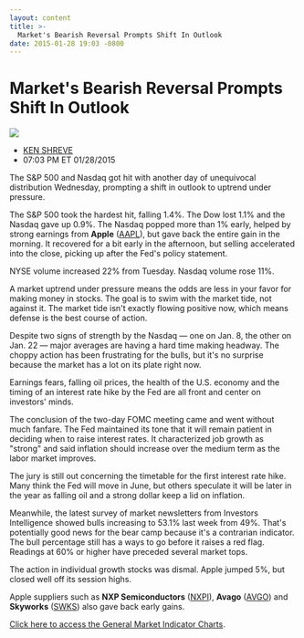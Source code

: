 ```yaml
---
layout: content
title: >-
  Market's Bearish Reversal Prompts Shift In Outlook
date: 2015-01-28 19:03 -0800
---
```



Market's Bearish Reversal Prompts Shift In Outlook
===================================================


![](https://www.investors.com/wp-content/uploads/ibd-migrated-images/MPv_150129_635580552661509133.png)

* [KEN SHREVE](https://www.investors.com/author/shrevek/ "Posts by KEN SHREVE")
* 07:03 PM ET 01/28/2015




  

The S&P 500 and Nasdaq got hit with another day of unequivocal distribution Wednesday, prompting a shift in outlook to uptrend under pressure.

  

The S&P 500 took the hardest hit, falling 1.4%. The Dow lost 1.1% and the Nasdaq gave up 0.9%. The Nasdaq popped more than 1% early, helped by strong earnings from **Apple** ([AAPL](https://research.investors.com/quote.aspx?symbol=AAPL)), but gave back the entire gain in the morning. It recovered for a bit early in the afternoon, but selling accelerated into the close, picking up after the Fed's policy statement.

  

NYSE volume increased 22% from Tuesday. Nasdaq volume rose 11%.

  

A market uptrend under pressure means the odds are less in your favor for making money in stocks. The goal is to swim with the market tide, not against it. The market tide isn't exactly flowing positive now, which means defense is the best course of action.

  

Despite two signs of strength by the Nasdaq — one on Jan. 8, the other on Jan. 22 — major averages are having a hard time making headway. The choppy action has been frustrating for the bulls, but it's no surprise because the market has a lot on its plate right now.

  

Earnings fears, falling oil prices, the health of the U.S. economy and the timing of an interest rate hike by the Fed are all front and center on investors' minds.

  

The conclusion of the two-day FOMC meeting came and went without much fanfare. The Fed maintained its tone that it will remain patient in deciding when to raise interest rates. It characterized job growth as "strong" and said inflation should increase over the medium term as the labor market improves.

  

The jury is still out concerning the timetable for the first interest rate hike. Many think the Fed will move in June, but others speculate it will be later in the year as falling oil and a strong dollar keep a lid on inflation.

  

Meanwhile, the latest survey of market newsletters from Investors Intelligence showed bulls increasing to 53.1% last week from 49%. That's potentially good news for the bear camp because it's a contrarian indicator. The bull percentage still has a ways to go before it raises a red flag. Readings at 60% or higher have preceded several market tops.

  

The action in individual growth stocks was dismal. Apple jumped 5%, but closed well off its session highs.

  

Apple suppliers such as **NXP Semiconductors** ([NXPI](https://research.investors.com/quote.aspx?symbol=NXPI)), **Avago** ([AVGO](https://research.investors.com/quote.aspx?symbol=AVGO)) and **Skyworks** ([SWKS](https://research.investors.com/quote.aspx?symbol=SWKS)) also gave back early gains.

  

[Click here to access the General Market Indicator Charts](https://www.investors.com/pdf/GMI_012915.pdf).




